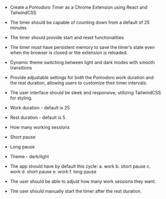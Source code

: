 - Create a Pomodoro Timer as a Chrome Extension using React and TailwindCSS
- The timer should be capable of counting down from a default of 25 minutes
- The timer should provide start and reset functionalities
- The timer must have persistent memory to save the timer’s state even when the browser is closed or the extension is reloaded.
- Dynamic theme switching between light and dark modes with smooth transitions
- Provide adjustable settings for both the Pomodoro work duration and the rest duration, allowing users to customize their timer intervals.
- The user interface should be sleek and responsive, utilizing TailwindCSS for styling.

- Work duration - default is 25
- Rest duration - default is 5
- How many working sessions
- Short pause
- Long pause
- Theme - dark/light

- The app should have by default this cycle:
  a. work
  b. short pause
  c. work
  d. short pause
  e. work
  f. long pause
- The user should be able to adjust how many work sessions they want.
- The user should manually start the timer after the rest duration.

